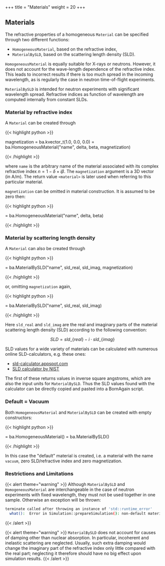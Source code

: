 +++
title = "Materials"
weight = 20
+++

## Materials

The refractive properties of a homogeneous `Material` can be specified
through two different functions:

* `HomogeneousMaterial`, based on the refractive index,
* `MaterialBySLD`, based on the scattering length density (SLD).

`HomogeneousMaterial` is equally suitable for X-rays or neutrons.
However, it does not account for the wave-length dependence of the refractive index.
This leads to incorrect results if there is too much spread in the incoming wavelength,
as is regularly the case in neutron time-of-flight experiments.

`MaterialBySLD` is intended for neutron experiments with significant wavelength spread.
Refractive indices as function of wavelength are computed internally from constant SLDs.

### Material by refractive index

A `Material` can be created through

{{< highlight python >}}

magnetization = ba.kvector_t(1.0, 0.0, 0.0)
<material> = ba.HomogeneousMaterial("name", delta, beta, magnetization)

{{< /highlight >}}

where `name` is the arbitrary name of the material associated with its complex refractive index $n = 1 - \delta + i\beta$.
The `magnetization` argument is a 3D vector (in A/m).
The return value `<material>` is later used when referring to this particular material.

`magnetization` can be omitted in material construction. It is assumed to be zero then:

{{< highlight python >}}

<material> = ba.HomogeneousMaterial("name", delta, beta)

{{< /highlight >}}

### Material by scattering length density

A `Material` can also be created through

{{< highlight python >}}

<material> = ba.MaterialBySLD("name", sld_real, sld_imag, magnetization)

{{< /highlight >}}

or, omitting `magnetization` again,

{{< highlight python >}}

<material> = ba.MaterialBySLD("name", sld_real, sld_imag)

{{< /highlight >}}

Here `sld_real` and `sld_imag` are the real and imaginary parts
of the material scattering length density (SLD) according to the following convention:

$$SLD = sld\_\{real\} - i \cdot sld\_\{imag\}$$

SLD values for a wide variety of materials can be calculated
with numerous online SLD-calculators, e.g. these ones:

* [sld-calculator.appspot.com](https://sld-calculator.appspot.com/)
* [SLD calculator by NIST](https://www.ncnr.nist.gov/resources/activation/)

The first of these returns values in inverse square angstroms,
which are also the input units for `MaterialBySLD`.
Thus the SLD values found with the calculator
can be directly copied and pasted into a BornAgain script.

### Default = Vacuum

Both `HomogeneousMaterial` and `MaterialBySLD` can be created with empty constructors:

{{< highlight python >}}

<material> = ba.HomogeneousMaterial()
<material2> = ba.MaterialBySLD()

{{< /highlight >}}

In this case the "default" material is created, i.e. a material with the name `vacuum`, zero SLD/refractive index and zero magnetization.

### Restrictions and Limitations

{{< alert theme="warning" >}}
Although `MaterialBySLD` and `HomogeneousMaterial` are interchangeable in the case of neutron experiments with fixed wavelength,
they must not be used together in one sample.
Otherwise an exception will be thrown:
```bash
terminate called after throwing an instance of 'std::runtime_error'
  what():  Error in Simulation::prepareSimulation(): non-default materials of several types in the sample provided
```
{{< /alert >}}

{{< alert theme="warning" >}}
`MaterialBySLD` does not account for causes of damping other than nuclear absorption.
In particular, incoherent and inelastic scattering are neglected.
Usually, such extra damping would change the imaginary part of the refractive index
only little compared with the real part;
neglecting it therefore should have no big effect upon simulation results.
{{< /alert >}}
